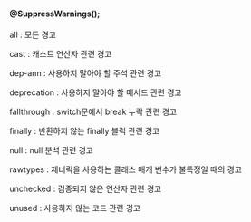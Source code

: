 #### @SuppressWarnings();

all : 모든 경고  

cast : 캐스트 연산자 관련 경고

dep-ann : 사용하지 말아야 할 주석 관련 경고

deprecation : 사용하지 말아야 할 메서드 관련 경고

fallthrough : switch문에서 break 누락 관련 경고

finally : 반환하지 않는 finally 블럭 관련 경고

null : null 분석 관련 경고

rawtypes : 제너릭을 사용하는 클래스 매개 변수가 불특정일 때의 경고

unchecked : 검증되지 않은 연산자 관련 경고

unused : 사용하지 않는 코드 관련 경고
 
